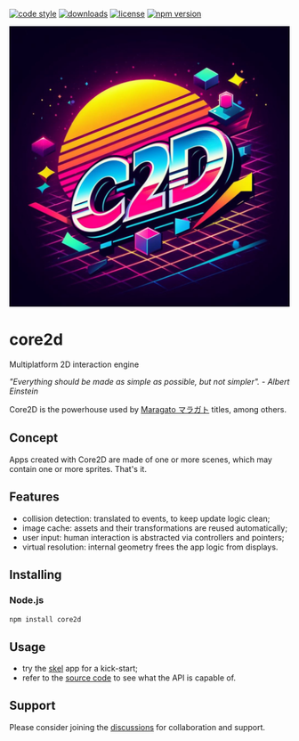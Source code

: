[![code style](https://img.shields.io/badge/code_style-classic-blue.svg)](http://diogoeichert.github.io/eslint-config-classic)
[![downloads](https://img.shields.io/npm/dt/core2d.svg)](https://www.npmjs.com/package/core2d)
[![license](https://img.shields.io/github/license/core2d/core2d.svg)](LICENSE)
[![npm version](https://img.shields.io/npm/v/core2d.svg)](https://www.npmjs.com/package/core2d)

![core2d logo](core2d.png)

# core2d
Multiplatform 2D interaction engine

*"Everything should be made as simple as possible, but not simpler". - Albert Einstein*

Core2D is the powerhouse used by [Maragato マラガト](https://maragato.itch.io) titles, among others.

## Concept
Apps created with Core2D are made of one or more scenes, which may contain one or more sprites. That's it.

## Features
- collision detection: translated to events, to keep update logic clean;
- image cache: assets and their transformations are reused automatically;
- user input: human interaction is abstracted via controllers and pointers;
- virtual resolution: internal geometry frees the app logic from displays.

## Installing
### Node.js
```
npm install core2d
```

## Usage
- try the [skel](https://diogoeichert.github.io/core2d/skel) app for a kick-start;
- refer to the [source code](src/) to see what the API is capable of.

## Support
Please consider joining the [discussions](https://github.com/core2d/core2d/discussions) for collaboration and support.
